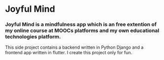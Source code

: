 # Joyful Mind

### Joyful Mind is a mindfulness app which is an free extention of my online course at MOOCs platforms and my own educational technologies platform.


This side project contains a backend written in Python Django and a frontend app written in flutter. I create this project only for fun. 

